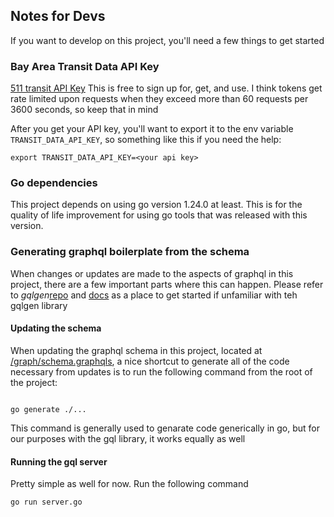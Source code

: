 ## Notes for Devs

If you want to develop on this project, you'll need a few things to get started

### Bay Area Transit Data API Key

[511 transit API Key](https://511.org/open-data/token)
This is free to sign up for, get, and use. I think tokens get rate limited upon requests when they exceed more than 60 requests per 3600 seconds, so keep that in mind

After you get your API key, you'll want to export it to the env variable `TRANSIT_DATA_API_KEY`, so something like this if you need the help:

```
export TRANSIT_DATA_API_KEY=<your api key>
```

### Go dependencies

This project depends on using go version 1.24.0 at least. This is for the quality of life improvement for using go tools that was released with this version.

### Generating graphql boilerplate from the schema

When changes or updates are made to the aspects of graphql in this project, there are a few important parts where this can happen. Please refer to _gqlgen_[repo](https://github.com/99designs/gqlgen) and [docs](https://gqlgen.com) as a place to get started if unfamiliar with teh gqlgen library

#### Updating the schema

When updating the graphql schema in this project, located at [/graph/schema.graphqls](/graph/schema.graphqls), a nice shortcut to generate all of the code necessary from updates is to run the following command from the root of the project:

```

go generate ./...

```

This command is generally used to genarate code generically in go, but for our purposes with the gql library, it works equally as well

#### Running the gql server

Pretty simple as well for now. Run the following command

```
go run server.go
```
